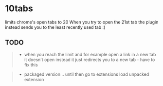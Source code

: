 10tabs
======

limits chrome's open tabs to 20
When you try to open the 21st tab the plugin instead sends you to the least recently used tab :)

TODO
----
> * when you reach the limit and for example open a link in a new tab
it doesn't open instead it just redirects you to a new tab - have to fix this

> * packaged version .. until then go to extensions load unpacked extension 
